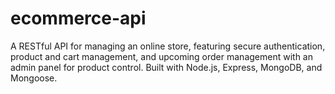 # ecommerce-api
A RESTful API for managing an online store, featuring secure authentication, product and cart management, and upcoming order management with an admin panel for product control. Built with Node.js, Express, MongoDB, and Mongoose.
